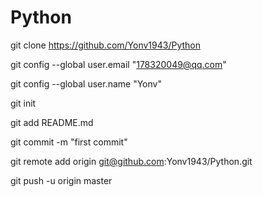 # Python


git clone https://github.com/Yonv1943/Python

git config --global user.email "178320049@qq.com"

git config --global user.name "Yonv"



git init

git add README.md

git commit -m "first commit"



git remote add origin git@github.com:Yonv1943/Python.git

git push -u origin master


